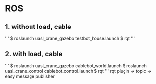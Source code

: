 # ROS

## 1. without load, cable
  '''
  $ roslaunch uasl_crane_gazebo testbot_house.launch
  $ rqt
  '''
## 2. with load, cable
  '''
  $ roslaunch uasl_crane_gazebo cablebot_world.launch
  $ roslaunch uasl_crane_control cablebot_control.launch
  $ rqt
  '''
rqt plugin -> topic -> easy message publisher
